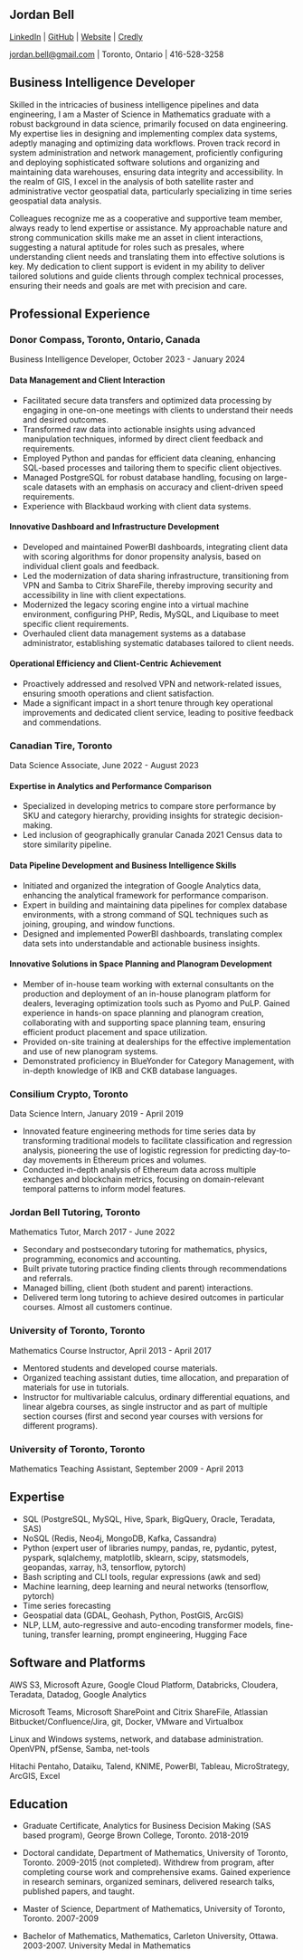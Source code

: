 ## Jordan Bell

[LinkedIn](https://linkedin.com/in/jordanbell2357) | [GitHub](https://github.com/jordanbell2357) | [Website](http://jordanbell.info) | [Credly](https://www.credly.com/users/jordanbell2357/badges)

[jordan.bell@gmail.com](mailto:jordan.bell@gmail.com) | Toronto, Ontario | 416-528-3258

## Business Intelligence Developer

Skilled in the intricacies of business intelligence pipelines and data engineering, I am a Master of Science in Mathematics graduate with a robust background in data science, primarily focused on data engineering. My expertise lies in designing and implementing complex data systems, adeptly managing and optimizing data workflows. Proven track record in system administration and network management, proficiently configuring and deploying sophisticated software solutions and organizing and maintaining data warehouses, ensuring data integrity and accessibility. In the realm of GIS, I excel in the analysis of both satellite raster and administrative vector geospatial data, particularly specializing in time series geospatial data analysis.

Colleagues recognize me as a cooperative and supportive team member, always ready to lend expertise or assistance. My approachable nature and strong communication skills make me an asset in client interactions, suggesting a natural aptitude for roles such as presales, where understanding client needs and translating them into effective solutions is key. My dedication to client support is evident in my ability to deliver tailored solutions and guide clients through complex technical processes, ensuring their needs and goals are met with precision and care.

## Professional Experience

### Donor Compass, Toronto, Ontario, Canada
Business Intelligence Developer, October 2023 - January 2024

#### Data Management and Client Interaction
- Facilitated secure data transfers and optimized data processing by engaging in one-on-one meetings with clients to understand their needs and desired outcomes.
- Transformed raw data into actionable insights using advanced manipulation techniques, informed by direct client feedback and requirements.
- Employed Python and pandas for efficient data cleaning, enhancing SQL-based processes and tailoring them to specific client objectives.
- Managed PostgreSQL for robust database handling, focusing on large-scale datasets with an emphasis on accuracy and client-driven speed requirements.
- Experience with Blackbaud working with client data systems.

#### Innovative Dashboard and Infrastructure Development
- Developed and maintained PowerBI dashboards, integrating client data with scoring algorithms for donor propensity analysis, based on individual client goals and feedback.
- Led the modernization of data sharing infrastructure, transitioning from VPN and Samba to Citrix ShareFile, thereby improving security and accessibility in line with client expectations.
- Modernized the legacy scoring engine into a virtual machine environment, configuring PHP, Redis, MySQL, and Liquibase to meet specific client requirements.
- Overhauled client data management systems as a database administrator, establishing systematic databases tailored to client needs.

#### Operational Efficiency and Client-Centric Achievement
- Proactively addressed and resolved VPN and network-related issues, ensuring smooth operations and client satisfaction.
- Made a significant impact in a short tenure through key operational improvements and dedicated client service, leading to positive feedback and commendations.


### Canadian Tire, Toronto
Data Science Associate, June 2022 - August 2023

#### Expertise in Analytics and Performance Comparison
- Specialized in developing metrics to compare store performance by SKU and category hierarchy, providing insights for strategic decision-making.
- Led inclusion of geographically granular Canada 2021 Census data to store similarity pipeline.

#### Data Pipeline Development and Business Intelligence Skills
- Initiated and organized the integration of Google Analytics data, enhancing the analytical framework for performance comparison.
- Expert in building and maintaining data pipelines for complex database environments, with a strong command of SQL techniques such as joining, grouping, and window functions.
- Designed and implemented PowerBI dashboards, translating complex data sets into understandable and actionable business insights.

#### Innovative Solutions in Space Planning and Planogram Development
- Member of in-house team working with external consultants on the production and deployment of an in-house planogram platform for dealers, leveraging optimization tools such as Pyomo and PuLP.
Gained experience in hands-on space planning and planogram creation, collaborating with and supporting space planning team, ensuring efficient product placement and space utilization.
- Provided on-site training at dealerships for the effective implementation and use of new planogram systems.
- Demonstrated proficiency in BlueYonder for Category Management, with in-depth knowledge of IKB and CKB database languages.

### Consilium Crypto, Toronto
Data Science Intern, January 2019 - April 2019

- Innovated feature engineering methods for time series data by transforming traditional models to facilitate classification and regression analysis, pioneering the use of logistic regression for predicting day-to-day movements in Ethereum prices and volumes.
- Conducted in-depth analysis of Ethereum data across multiple exchanges and blockchain metrics, focusing on domain-relevant temporal patterns to inform model features.

### Jordan Bell Tutoring, Toronto
Mathematics Tutor, March 2017 - June 2022

- Secondary and postsecondary tutoring for mathematics, physics, programming, economics and accounting. 
- Built private tutoring practice finding clients through recommendations and referrals.
- Managed billing, client (both student and parent) interactions.
- Delivered term long tutoring to achieve desired outcomes in particular courses. Almost all customers continue.

### University of Toronto, Toronto
Mathematics Course Instructor, April 2013 - April 2017

- Mentored students and developed course materials.
- Organized teaching assistant duties, time allocation, and preparation of materials for use in tutorials.
- Instructor for multivariable calculus, ordinary differential equations, and linear algebra courses, as single instructor and as part of multiple section courses (first and second year courses with versions for different programs).

### University of Toronto, Toronto
Mathematics Teaching Assistant, September 2009 - April 2013

## Expertise

- SQL (PostgreSQL, MySQL, Hive, Spark, BigQuery, Oracle, Teradata, SAS)
- NoSQL (Redis, Neo4j, MongoDB, Kafka, Cassandra)
- Python (expert user of libraries numpy, pandas, re, pydantic, pytest, pyspark, sqlalchemy, matplotlib, sklearn, scipy, statsmodels, geopandas, xarray, h3, tensorflow, pytorch)
- Bash scripting and CLI tools, regular expressions (awk and sed)
- Machine learning, deep learning and neural networks (tensorflow, pytorch)
- Time series forecasting
- Geospatial data (GDAL, Geohash, Python, PostGIS, ArcGIS)
- NLP, LLM, auto-regressive and auto-encoding transformer models, fine-tuning, transfer learning, prompt engineering, Hugging Face

## Software and Platforms

AWS S3, Microsoft Azure, Google Cloud Platform, Databricks, Cloudera, Teradata, Datadog, Google Analytics

Microsoft Teams, Microsoft SharePoint and Citrix ShareFile, Atlassian Bitbucket/Confluence/Jira, git, Docker, VMware and Virtualbox

Linux and Windows systems, network, and database administration. OpenVPN, pfSense, Samba, net-tools

Hitachi Pentaho, Dataiku, Talend, KNIME, PowerBI, Tableau, MicroStrategy, ArcGIS, Excel

## Education

- Graduate Certificate, Analytics for Business Decision Making (SAS based program), George Brown College, Toronto. 2018-2019

- Doctoral candidate, Department of Mathematics, University of Toronto, Toronto. 2009-2015 (not completed). Withdrew from program, after completing course work and comprehensive exams. Gained experience in research seminars, organized seminars, delivered research talks, published papers, and taught.

- Master of Science, Department of Mathematics, University of Toronto, Toronto. 2007-2009

- Bachelor of Mathematics, Mathematics, Carleton University, Ottawa. 2003-2007. University Medal in Mathematics
